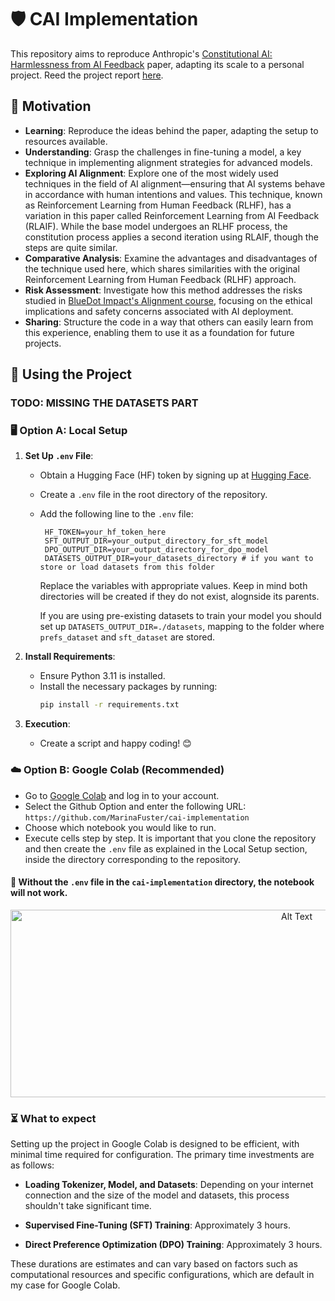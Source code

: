 # 🛡️ CAI Implementation

This repository aims to reproduce Anthropic's [Constitutional AI: Harmlessness from AI Feedback](https://arxiv.org/abs/2212.08073) paper, adapting its scale to a personal project. Reed the project report [here](https://github.com/MarinaFuster/cai-implementation/blob/main/REPORT.md).

## 🎯 Motivation

- **Learning**: Reproduce the ideas behind the paper, adapting the setup to resources available.
- **Understanding**: Grasp the challenges in fine-tuning a model, a key technique in implementing alignment strategies for advanced models.
- **Exploring AI Alignment**: Explore one of the most widely used techniques in the field of AI alignment—ensuring that AI systems behave in accordance with human intentions and values. This technique, known as Reinforcement Learning from Human Feedback (RLHF), has a variation in this paper called Reinforcement Learning from AI Feedback (RLAIF). While the base model undergoes an RLHF process, the constitution process applies a second iteration using RLAIF, though the steps are quite similar.
- **Comparative Analysis**: Examine the advantages and disadvantages of the technique used here, which shares similarities with the original Reinforcement Learning from Human Feedback (RLHF) approach.
- **Risk Assessment**: Investigate how this method addresses the risks studied in [BlueDot Impact's Alignment course](https://aisafetyfundamentals.com/alignment/), focusing on the ethical implications and safety concerns associated with AI deployment.
- **Sharing**: Structure the code in a way that others can easily learn from this experience, enabling them to use it as a foundation for future projects.

## 🚀 Using the Project

### TODO: MISSING THE DATASETS PART

### 🖥️ Option A: Local Setup

1. **Set Up `.env` File**:
   - Obtain a Hugging Face (HF) token by signing up at [Hugging Face](https://huggingface.co/join).
   - Create a `.env` file in the root directory of the repository.
   - Add the following line to the `.env` file:
     ```
      HF_TOKEN=your_hf_token_here
      SFT_OUTPUT_DIR=your_output_directory_for_sft_model
      DPO_OUTPUT_DIR=your_output_directory_for_dpo_model
      DATASETS_OUTPUT_DIR=your_datasets_directory # if you want to store or load datasets from this folder
     ```
     Replace the variables with appropriate values. Keep in mind both directories will be created if they do not exist, alognside its parents.

     If you are using pre-existing datasets to train your model you should set up `DATASETS_OUTPUT_DIR=./datasets`, mapping to the folder where `prefs_dataset` and `sft_dataset` are stored.

2. **Install Requirements**:
   - Ensure Python 3.11 is installed.
   - Install the necessary packages by running:
     ```bash
     pip install -r requirements.txt
     ```

3. **Execution**:
   - Create a script and happy coding! 😊

### ☁️ Option B: Google Colab (Recommended)

- Go to [Google Colab](https://colab.research.google.com/) and log in to your account.
- Select the Github Option and enter the following URL: `https://github.com/MarinaFuster/cai-implementation`
- Choose which notebook you would like to run.
- Execute cells step by step. It is important that you clone the repository and then create the `.env` file as explained in the Local Setup section, inside the directory corresponding to the repository. 
#### 🚨 Without the `.env` file in the `cai-implementation` directory, the notebook will not work.
<div align="center">
    <img src="assets/colab_setup.gif" width="900" height="300" alt="Alt Text">
</div>

### ⏳ What to expect

Setting up the project in Google Colab is designed to be efficient, with minimal time required for configuration. The primary time investments are as follows:

- **Loading Tokenizer, Model, and Datasets**: Depending on your internet connection and the size of the model and datasets, this process shouldn't take significant time.

- **Supervised Fine-Tuning (SFT) Training**: Approximately 3 hours.

- **Direct Preference Optimization (DPO) Training**: Approximately 3 hours.

These durations are estimates and can vary based on factors such as computational resources and specific configurations, which are default in my case for Google Colab.
